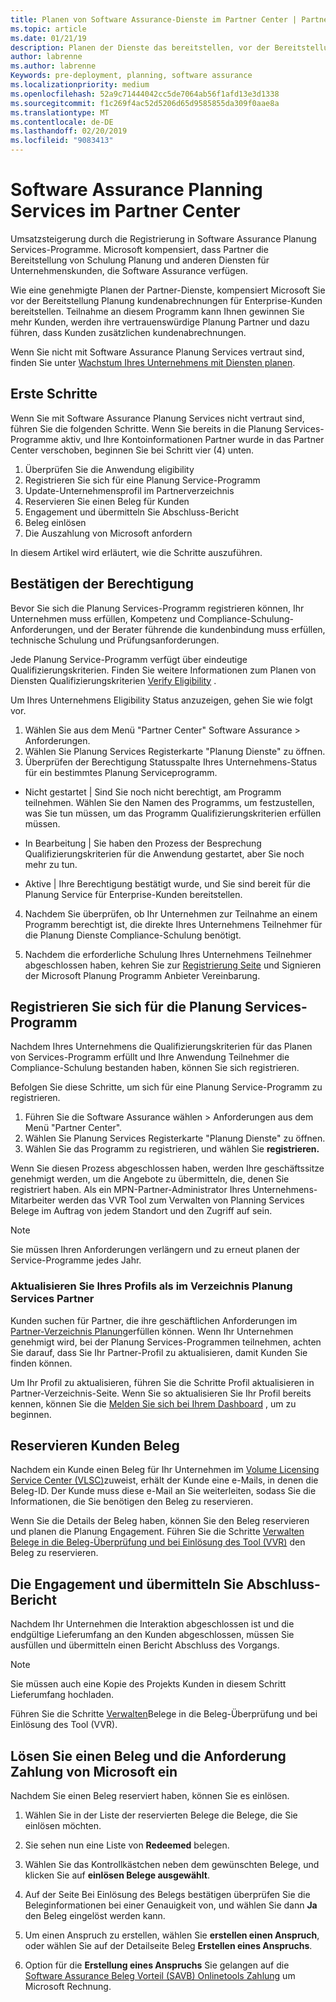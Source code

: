 ```yaml
---
title: Planen von Software Assurance-Dienste im Partner Center | Partner Center
ms.topic: article
ms.date: 01/21/19
description: Planen der Dienste das bereitstellen, vor der Bereitstellung für Unternehmenskunden, die Planung von registrieren
author: labrenne
ms.author: labrenne
Keywords: pre-deployment, planning, software assurance
ms.localizationpriority: medium
ms.openlocfilehash: 52a9c71444042cc5de7064ab56f1afd13e3d1338
ms.sourcegitcommit: f1c269f4ac52d5206d65d9585855da309f0aae8a
ms.translationtype: MT
ms.contentlocale: de-DE
ms.lasthandoff: 02/20/2019
ms.locfileid: "9083413"
---
```

# <a name="software-assurance-planning-services-in-partner-center"></a>Software Assurance Planning Services im Partner Center

Umsatzsteigerung durch die Registrierung in Software Assurance Planung Services-Programme. Microsoft kompensiert, dass Partner die Bereitstellung von Schulung Planung und anderen Diensten für Unternehmenskunden, die Software Assurance verfügen.

Wie eine genehmigte Planen der Partner-Dienste, kompensiert Microsoft Sie vor der Bereitstellung Planung kundenabrechnungen für Enterprise-Kunden bereitstellen. Teilnahme an diesem Programm kann Ihnen gewinnen Sie mehr Kunden, werden ihre vertrauenswürdige Planung Partner und dazu führen, dass Kunden zusätzlichen kundenabrechnungen.

Wenn Sie nicht mit Software Assurance Planung Services vertraut sind, finden Sie unter [Wachstum Ihres Unternehmens mit Diensten planen](https://planningservices.partners.extranet.microsoft.com/en/Pages/default.aspx).


## <a name="get-started"></a>Erste Schritte

Wenn Sie mit Software Assurance Planung Services nicht vertraut sind, führen Sie die folgenden Schritte. Wenn Sie bereits in die Planung Services-Programme aktiv, und Ihre Kontoinformationen Partner wurde in das Partner Center verschoben, beginnen Sie bei Schritt vier (4) unten. 

1. Überprüfen Sie die Anwendung eligibility 
2. Registrieren Sie sich für eine Planung Service-Programm
3. Update-Unternehmensprofil im Partnerverzeichnis
4. Reservieren Sie einen Beleg für Kunden 
5. Engagement und übermitteln Sie Abschluss-Bericht
6. Beleg einlösen 
7. Die Auszahlung von Microsoft anfordern

In diesem Artikel wird erläutert, wie die Schritte auszuführen.

## <a name="confirm-eligibility"></a>Bestätigen der Berechtigung

Bevor Sie sich die Planung Services-Programm registrieren können, Ihr Unternehmen muss erfüllen, Kompetenz und Compliance-Schulung-Anforderungen, und der Berater führende die kundenbindung muss erfüllen, technische Schulung und Prüfungsanforderungen. 

Jede Planung Service-Programm verfügt über eindeutige Qualifizierungskriterien. Finden Sie weitere Informationen zum Planen von Diensten Qualifizierungskriterien [Verify Eligibility](https://planningservices.partners.extranet.microsoft.com/en/Pages/partnereligibilityrequirements.aspx) .

Um Ihres Unternehmens Eligibility Status anzuzeigen, gehen Sie wie folgt vor.

1. Wählen Sie aus dem Menü "Partner Center" Software Assurance > Anforderungen. 
2. Wählen Sie Planung Services Registerkarte "Planung Dienste" zu öffnen.
3. Überprüfen der Berechtigung Statusspalte Ihres Unternehmens-Status für ein bestimmtes Planung Serviceprogramm. 

- Nicht gestartet | Sind Sie noch nicht berechtigt, am Programm teilnehmen. Wählen Sie den Namen des Programms, um festzustellen, was Sie tun müssen, um das Programm Qualifizierungskriterien erfüllen müssen.

- In Bearbeitung | Sie haben den Prozess der Besprechung Qualifizierungskriterien für die Anwendung gestartet, aber Sie noch mehr zu tun.

- Aktive | Ihre Berechtigung bestätigt wurde, und Sie sind bereit für die Planung Service für Enterprise-Kunden bereitstellen. 

4. Nachdem Sie überprüfen, ob Ihr Unternehmen zur Teilnahme an einem Programm berechtigt ist, die direkte Ihres Unternehmens Teilnehmer für die Planung Dienste Compliance-Schulung benötigt. 

5. Nachdem die erforderliche Schulung Ihres Unternehmens Teilnehmer abgeschlossen haben, kehren Sie zur [Registrierung Seite](https://planningservices.partners.extranet.microsoft.com/en/Pages/GetRegistered.aspx) und Signieren der Microsoft Planung Programm Anbieter Vereinbarung. 

## <a name="enroll-in-the-planning-services-program"></a>Registrieren Sie sich für die Planung Services-Programm

Nachdem Ihres Unternehmens die Qualifizierungskriterien für das Planen von Services-Programm erfüllt und Ihre Anwendung Teilnehmer die Compliance-Schulung bestanden haben, können Sie sich registrieren. 

Befolgen Sie diese Schritte, um sich für eine Planung Service-Programm zu registrieren.

1. Führen Sie die Software Assurance wählen > Anforderungen aus dem Menü "Partner Center". 
2. Wählen Sie Planung Services Registerkarte "Planung Dienste" zu öffnen.
3. Wählen Sie das Programm zu registrieren, und wählen Sie **registrieren.**

Wenn Sie diesen Prozess abgeschlossen haben, werden Ihre geschäftssitze genehmigt werden, um die Angebote zu übermitteln, die, denen Sie registriert haben. Als ein MPN-Partner-Administrator Ihres Unternehmens-Mitarbeiter werden das VVR Tool zum Verwalten von Planning Services Belege im Auftrag von jedem Standort und den Zugriff auf sein.
>[!Note]
> Sie müssen Ihren Anforderungen verlängern und zu erneut planen der Service-Programme jedes Jahr.

### <a name="update-your-companys-profile-in-the-planning-services-partner-directory"></a>Aktualisieren Sie Ihres Profils als im Verzeichnis Planung Services Partner 

Kunden suchen für Partner, die ihre geschäftlichen Anforderungen im [Partner-Verzeichnis Planung](https://directory.partners.extranet.microsoft.com/psbproviders/)erfüllen können. Wenn Ihr Unternehmen genehmigt wird, bei der Planung Services-Programmen teilnehmen, achten Sie darauf, dass Sie Ihr Partner-Profil zu aktualisieren, damit Kunden Sie finden können. 

Um Ihr Profil zu aktualisieren, führen Sie die Schritte Profil aktualisieren in Partner-Verzeichnis-Seite. Wenn Sie so aktualisieren Sie Ihr Profil bereits kennen, können Sie die [Melden Sie sich bei Ihrem Dashboard](https://planningservices.partners.extranet.microsoft.com/en/Pages/dashboard.aspx) , um zu beginnen.  

## <a name="reserve-customer-voucher"></a>Reservieren Kunden Beleg

Nachdem ein Kunde einen Beleg für Ihr Unternehmen im [Volume Licensing Service Center (VLSC)](https://www.microsoft.com/Licensing/servicecenter/default.aspx)zuweist, erhält der Kunde eine e-Mails, in denen die Beleg-ID. Der Kunde muss diese e-Mail an Sie weiterleiten, sodass Sie die Informationen, die Sie benötigen den Beleg zu reservieren. 

Wenn Sie die Details der Beleg haben, können Sie den Beleg reservieren und planen die Planung Engagement. Führen Sie die Schritte [Verwalten Belege in die Beleg-Überprüfung und bei Einlösung des Tool (VVR)](voucher-validation-tool.md) den Beleg zu reservieren.  

## <a name="complete-the-engagement-and-submit-completion-report"></a>Die Engagement und übermitteln Sie Abschluss-Bericht

Nachdem Ihr Unternehmen die Interaktion abgeschlossen ist und die endgültige Lieferumfang an den Kunden abgeschlossen, müssen Sie ausfüllen und übermitteln einen Bericht Abschluss des Vorgangs.

>[!NOTE]
> Sie müssen auch eine Kopie des Projekts Kunden in diesem Schritt Lieferumfang hochladen. 


Führen Sie die Schritte [Verwalten](voucher-validation-tool.md)Belege in die Beleg-Überprüfung und bei Einlösung des Tool (VVR).

## <a name="redeem-a-voucher-and-request-payment-from-microsoft"></a>Lösen Sie einen Beleg und die Anforderung Zahlung von Microsoft ein

Nachdem Sie einen Beleg reserviert haben, können Sie es einlösen. 

1. Wählen Sie in der Liste der reservierten Belege die Belege, die Sie einlösen möchten. 
2. Sie sehen nun eine Liste von **Redeemed** belegen.
3. Wählen Sie das Kontrollkästchen neben dem gewünschten Belege, und klicken Sie auf **einlösen Belege ausgewählt**.
4. Auf der Seite Bei Einlösung des Belegs bestätigen überprüfen Sie die Beleginformationen bei einer Genauigkeit von, und wählen Sie dann **Ja** den Beleg eingelöst werden kann.

5. Um einen Anspruch zu erstellen, wählen Sie **erstellen einen Anspruch**, oder wählen Sie auf der Detailseite Beleg **Erstellen eines Anspruchs**.

6. Option für die **Erstellung eines Anspruchs** Sie gelangen auf die [Software Assurance Beleg Vorteil (SAVB) Onlinetools Zahlung](https://planningservices.partners.extranet.microsoft.com/en/Pages/getpaid.aspx) um Microsoft Rechnung.




